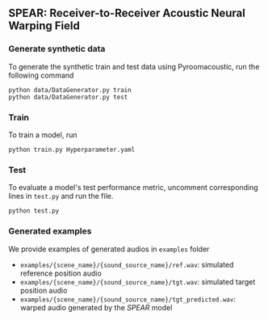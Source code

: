 ## SPEAR: Receiver-to-Receiver Acoustic Neural Warping Field

### Generate synthetic data
To generate the synthetic train and test data using Pyroomacoustic, run the following command
```shell
python data/DataGenerator.py train
python data/DataGenerator.py test
```

### Train
To train a model, run 
```shell
python train.py Hyperparameter.yaml
```

### Test
To evaluate a model's test performance metric, uncomment corresponding lines in `test.py` and run the file. 
```shell
python test.py
```
### Generated examples
We provide examples of generated audios in `examples` folder
- `examples/{scene_name}/{sound_source_name}/ref.wav`: simulated reference position audio
- `examples/{scene_name}/{sound_source_name}/tgt.wav`: simulated target position audio
- `examples/{scene_name}/{sound_source_name}/tgt_predicted.wav`: warped audio generated by the *SPEAR* model
